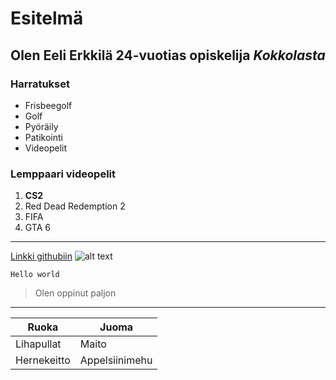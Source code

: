 # Esitelmä
## Olen Eeli Erkkilä 24-vuotias opiskelija *Kokkolasta*
### Harratukset
- Frisbeegolf
- Golf
- Pyöräily
- Patikointi
- Videopelit
### Lemppaari videopelit
1. **CS2**
2. Red  Dead Redemption 2
3. FIFA
4. GTA 6
----------
[Linkki githubiin](https://github.com/)
![alt text](https://ala.fi/wordpress/wp-content/uploads/2016/05/chydenia1-copy.jpg)
```
Hello world
```
>Olen oppinut paljon
----------------
| Ruoka | Juoma |
| ----------- | ----------- |
| Lihapullat | Maito |
| Hernekeitto | Appelsiinimehu |

